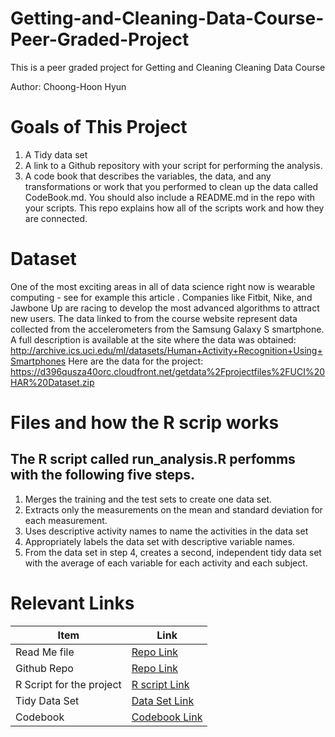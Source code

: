 # Getting-and-Cleaning-Data-Course-Peer-Graded-Project
This is a peer graded project for Getting and Cleaning Cleaning Data Course

Author: Choong-Hoon Hyun

# Goals of This Project 
1. A Tidy data set
2. A link to a Github repository with your script for performing the analysis.
3. A code book that describes the variables, the data, and any transformations or work that you performed to clean up the data called CodeBook.md. You should also include a README.md in the repo with your scripts. This repo explains how all of the scripts work and how they are connected.

# Dataset
One of the most exciting areas in all of data science right now is wearable computing - see for example this article . Companies like Fitbit, Nike, and Jawbone Up are racing to develop the most advanced algorithms to attract new users. The data linked to from the course website represent data collected from the accelerometers from the Samsung Galaxy S smartphone. A full description is available at the site where the data was obtained:
http://archive.ics.uci.edu/ml/datasets/Human+Activity+Recognition+Using+Smartphones
Here are the data for the project:
https://d396qusza40orc.cloudfront.net/getdata%2Fprojectfiles%2FUCI%20HAR%20Dataset.zip

# Files and how the R scrip works
## 

## The R script called run_analysis.R perfomms with the following five steps.   
1. Merges the training and the test sets to create one data set.
2. Extracts only the measurements on the mean and standard deviation for each measurement.
3. Uses descriptive activity names to name the activities in the data set
4. Appropriately labels the data set with descriptive variable names.
5. From the data set in step 4, creates a second, independent tidy data set with the average of each variable for each activity and each subject.

# Relevant Links
Item | Link
--- | ---
Read Me file | [Repo Link](https://github.com/EaglesFans/Getting-and-Cleaning-Data-Course-Peer-Graded-Project/blob/main/README.md)
Github Repo | [Repo Link](https://github.com/EaglesFans/Getting-and-Cleaning-Data-Course-Peer-Graded-Project)
R Script for the project | [R script Link](https://github.com/EaglesFans/Getting-and-Cleaning-Data-Course-Peer-Graded-Project/blob/main/run_analysis.R)
Tidy Data Set | [Data Set Link](https://github.com/EaglesFans/Getting-and-Cleaning-Data-Course-Peer-Graded-Project/blob/main/Final_Data.txt)
Codebook | [Codebook Link](https://github.com/EaglesFans/Getting-and-Cleaning-Data-Course-Peer-Graded-Project/blob/main/CodeBook)
